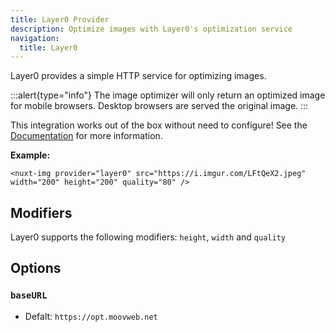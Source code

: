 ```yaml
---
title: Layer0 Provider
description: Optimize images with Layer0's optimization service
navigation:
  title: Layer0
---
```


Layer0 provides a simple HTTP service for optimizing images.

:::alert{type="info"}
The image optimizer will only return an optimized image for mobile browsers. Desktop browsers are served the original image.
:::

This integration works out of the box without need to configure!  See the [Documentation](https://docs.layer0.co/guides/image_optimization) for more information.

**Example:**

```vue
<nuxt-img provider="layer0" src="https://i.imgur.com/LFtQeX2.jpeg" width="200" height="200" quality="80" />
```

## Modifiers

Layer0 supports the following modifiers: `height`, `width` and `quality`

## Options

### `baseURL`

- Defalt: `https://opt.moovweb.net`

